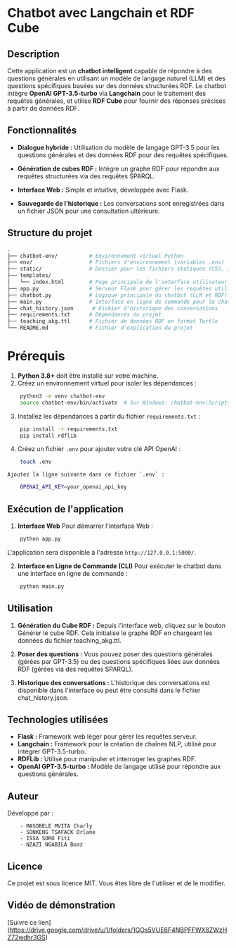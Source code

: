 # Chatbot avec Langchain et RDF Cube

## Description

Cette application est un **chatbot intelligent** capable de répondre à des questions générales en utilisant un modèle de langage naturel (LLM) et des questions spécifiques basées sur des données structurées RDF. Le chatbot intègre **OpenAI GPT-3.5-turbo** via **Langchain** pour le traitement des requêtes générales, et utilise **RDF Cube** pour fournir des réponses précises à partir de données RDF.

## Fonctionnalités

- **Dialogue hybride :** Utilisation du modèle de langage GPT-3.5 pour les questions générales et des données RDF pour des requêtes spécifiques.

- **Génération de cubes RDF :** Intègre un graphe RDF pour répondre aux requêtes structurées via des requêtes SPARQL.

- **Interface Web :** Simple et intuitive, développée avec Flask.

- **Sauvegarde de l'historique :** Les conversations sont enregistrées dans un fichier JSON pour une consultation ultérieure.

## Structure du projet

```bash
.
├── chatbot-env/          # Environnement virtuel Python
├── env/                  # Fichiers d'environnement (variables .env)
├── static/               # Dossier pour les fichiers statiques (CSS, JS, images)
├── templates/
│   └── index.html        # Page principale de l'interface utilisateur
├── app.py                # Serveur Flask pour gérer les requêtes utilisateur
├── chatbot.py            # Logique principale du chatbot (LLM et RDF)
├── main.py               # Interface en ligne de commande pour le chatbot
├── chat_history.json      # Fichier d'historique des conversations
├── requirements.txt      # Dépendances du projet
├── teaching_akg.ttl      # Fichier de données RDF en format Turtle
└── README.md             # Fichier d'explication du projet
```

# Prérequis

1. **Python 3.8+** doit être installé sur votre machine.
2. Créez un environnement virtuel pour isoler les dépendances :

```bash
    python3 -m venv chatbot-env
    source chatbot-env/bin/activate  # Sur Windows: chatbot-env\Scripts\activate
```

3. Installez les dépendances à partir du fichier `requirements.txt` :

```bash
    pip install -r requirements.txt
    pip install rdflib
```

4. Créez un fichier `.env` pour ajouter votre clé API OpenAI :

```bash
    touch .env
```
    Ajoutez la ligne suivante dans ce fichier `.env` :
```bash
    OPENAI_API_KEY=your_openai_api_key
```

## Exécution de l'application

1. **Interface Web**
Pour démarrer l'interface Web :
```bash
    python app.py
```
L'application sera disponible à l'adresse `http://127.0.0.1:5000/`.

2. **Interface en Ligne de Commande (CLI)**
Pour exécuter le chatbot dans une interface en ligne de commande :
```bash
    python main.py
```

## Utilisation

1. **Génération du Cube RDF :** Depuis l'interface web, cliquez sur le bouton Générer le cube RDF. Cela initialise le graphe RDF en chargeant les données du fichier teaching_akg.ttl.

2. **Poser des questions :** Vous pouvez poser des questions générales (gérées par GPT-3.5) ou des questions spécifiques liées aux données RDF (gérées via des requêtes SPARQL).

3. **Historique des conversations :** L'historique des conversations est disponible dans l'interface ou peut être consulté dans le fichier chat_history.json.

## Technologies utilisées

- **Flask :** Framework web léger pour gérer les requêtes serveur.
- **Langchain :** Framework pour la création de chaînes NLP, utilisé pour intégrer GPT-3.5-turbo.
- **RDFLib :** Utilisé pour manipuler et interroger les graphes RDF.
- **OpenAI GPT-3.5-turbo :** Modèle de langage utilisé pour répondre aux questions générales.

## Auteur

Développé par :

        - MASOBELE MVITA Charly
        - SONKENG TSAFACK Orlane
        - ISSA SORO Fiti
        - NZAZI NGABILA Boaz

## Licence

Ce projet est sous licence MIT. Vous êtes libre de l'utiliser et de le modifier.

## Vidéo de démonstration

[Suivre ce lien] (https://drive.google.com/drive/u/1/folders/1GOs5VUE6F4NBPFFWX8ZWzHZ72wdhr3GS)